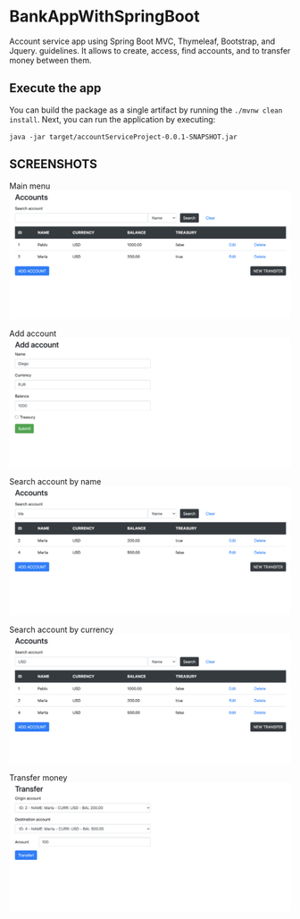 # BankAppWithSpringBoot

Account service app using Spring Boot MVC, Thymeleaf, Bootstrap, and Jquery. guidelines. It allows to create, access, find accounts, and to transfer money between
them.


## Execute the app 

You can build the package as a single artifact by running the `./mvnw clean install`. Next, you can run the application by executing:
```
java -jar target/accountServiceProject-0.0.1-SNAPSHOT.jar
```
## SCREENSHOTS

Main menu
![image1]( https://github.com/JoseManuelMoyaVargas/BankAppWithSpringBoot/blob/master/screenshots/1.png)

Add account
![image2]( https://github.com/JoseManuelMoyaVargas/BankAppWithSpringBoot/blob/master/screenshots/2.png)

Search account by name
![image3]( https://github.com/JoseManuelMoyaVargas/BankAppWithSpringBoot/blob/master/screenshots/3.png)

Search account by currency
![image4]( https://github.com/JoseManuelMoyaVargas/BankAppWithSpringBoot/blob/master/screenshots/4.png)

Transfer money
![image5]( https://github.com/JoseManuelMoyaVargas/BankAppWithSpringBoot/blob/master/screenshots/5.png)
